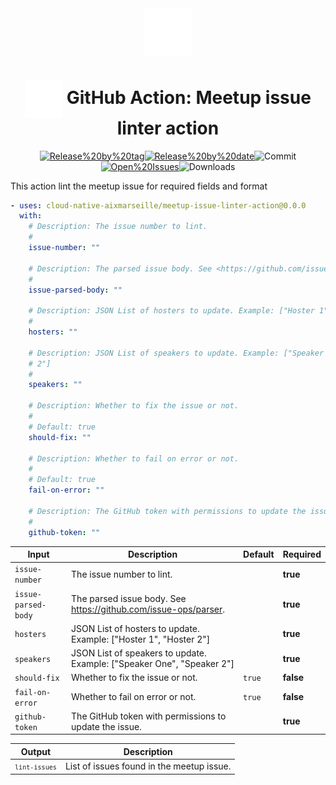 <!-- markdownlint-disable-next-line first-line-heading -->
<div align="center" width="100%">
<!-- start branding -->

<img src=".github/ghadocs/branding.svg" width="15%" align="center" alt="branding<icon:check-circle color:blue>" />

<!-- end branding -->
<!-- start title -->

# <img src=".github/ghadocs/branding.svg" width="60px" align="center" alt="branding<icon:check-circle color:blue>" /> GitHub Action: Meetup issue linter action

<!-- end title -->
<!-- markdownlint-disable MD013 -->
<!-- start badges -->

<a href="https%3A%2F%2Fgithub.com%2Fcloud-native-aixmarseille%2Fmeetup-issue-linter-action%2Freleases%2Flatest"><img src="https://img.shields.io/github/v/release/cloud-native-aixmarseille/meetup-issue-linter-action?display_name=tag&sort=semver&logo=github&style=flat-square" alt="Release%20by%20tag" /></a><a href="https%3A%2F%2Fgithub.com%2Fcloud-native-aixmarseille%2Fmeetup-issue-linter-action%2Freleases%2Flatest"><img src="https://img.shields.io/github/release-date/cloud-native-aixmarseille/meetup-issue-linter-action?display_name=tag&sort=semver&logo=github&style=flat-square" alt="Release%20by%20date" /></a><img src="https://img.shields.io/github/last-commit/cloud-native-aixmarseille/meetup-issue-linter-action?logo=github&style=flat-square" alt="Commit" /><a href="https%3A%2F%2Fgithub.com%2Fcloud-native-aixmarseille%2Fmeetup-issue-linter-action%2Fissues"><img src="https://img.shields.io/github/issues/cloud-native-aixmarseille/meetup-issue-linter-action?logo=github&style=flat-square" alt="Open%20Issues" /></a><img src="https://img.shields.io/github/downloads/cloud-native-aixmarseille/meetup-issue-linter-action/total?logo=github&style=flat-square" alt="Downloads" />

<!-- end badges -->
<!-- markdownlint-enable MD013 -->
</div>
<!-- start description -->

This action lint the meetup issue for required fields and format

<!-- end description -->
<!-- start contents -->
<!-- end contents -->
<!-- start usage -->

```yaml
- uses: cloud-native-aixmarseille/meetup-issue-linter-action@0.0.0
  with:
    # Description: The issue number to lint.
    #
    issue-number: ""

    # Description: The parsed issue body. See <https://github.com/issue-ops/parser>.
    #
    issue-parsed-body: ""

    # Description: JSON List of hosters to update. Example: ["Hoster 1", "Hoster 2"]
    #
    hosters: ""

    # Description: JSON List of speakers to update. Example: ["Speaker One", "Speaker
    # 2"]
    #
    speakers: ""

    # Description: Whether to fix the issue or not.
    #
    # Default: true
    should-fix: ""

    # Description: Whether to fail on error or not.
    #
    # Default: true
    fail-on-error: ""

    # Description: The GitHub token with permissions to update the issue.
    #
    github-token: ""
```

<!-- end usage -->
<!-- start inputs -->

| **Input**                      | **Description**                                                        | **Default**       | **Required** |
| ------------------------------ | ---------------------------------------------------------------------- | ----------------- | ------------ |
| <code>issue-number</code>      | The issue number to lint.                                              |                   | **true**     |
| <code>issue-parsed-body</code> | The parsed issue body. See <https://github.com/issue-ops/parser>.      |                   | **true**     |
| <code>hosters</code>           | JSON List of hosters to update. Example: ["Hoster 1", "Hoster 2"]      |                   | **true**     |
| <code>speakers</code>          | JSON List of speakers to update. Example: ["Speaker One", "Speaker 2"] |                   | **true**     |
| <code>should-fix</code>        | Whether to fix the issue or not.                                       | <code>true</code> | **false**    |
| <code>fail-on-error</code>     | Whether to fail on error or not.                                       | <code>true</code> | **false**    |
| <code>github-token</code>      | The GitHub token with permissions to update the issue.                 |                   | **true**     |

<!-- end inputs -->
<!-- start outputs -->

| **Output**                 | **Description**                           |
| -------------------------- | ----------------------------------------- |
| <code>`lint-issues`</code> | List of issues found in the meetup issue. |

<!-- end outputs -->
<!-- start [.github/ghadocs/examples/] -->
<!-- end [.github/ghadocs/examples/] -->
